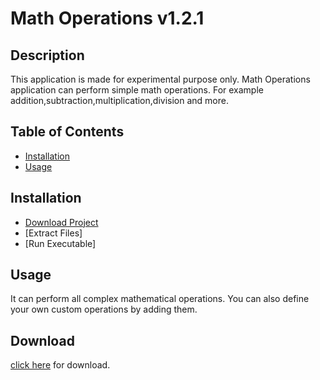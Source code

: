 # Math Operations v1.2.1

## Description

This application is made for experimental purpose only. Math Operations application can perform simple math operations. For example addition,subtraction,multiplication,division and more.

## Table of Contents

- [Installation](#installation)
- [Usage](#usage)

## Installation

- [Download Project](#download)
- [Extract Files]
- [Run Executable]

## Usage

It can perform all complex mathematical operations. You can also define your own custom operations by adding them.

## Download

[click here](https://github.com/AkramMulani/Math-Operations) for download.
